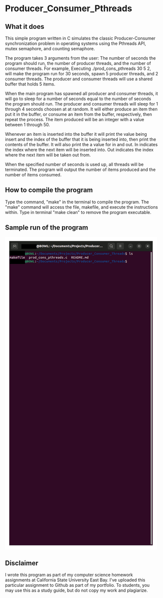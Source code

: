 # Producer_Consumer_Pthreads

## What it does
This simple program written in C simulates the classic Producer-Consumer synchronization problem in operating systems using the Pthreads API, mutex semaphore, and counting semaphore.

The program takes 3 arguments from the user: The number of seconds the program should run, the number of producer threads, and the number of consumer threads. For example, Executing ./prod_cons_pthreads 30 5 2, will make the program run for 30 seconds, spawn 5 producer threads, and 2 consumer threads. The producer and consumer threads will use a shared buffer that holds 5 items.

When the main program has spawned all producer and consumer threads, it will go to sleep for a number of seconds equal to the number of seconds the program should run. The producer and consumer threads will sleep for 1 through 4 seconds choosen at at random. It will either produce an item then put it in the buffer, or consume an item from the buffer, respectively, then repeat the process. The item produced will be an integer with a value between 1 through 50.

Whenever an item is inserted into the buffer it will print the value being insert and the index of the buffer that it is being inserted into, then print the contents of the buffer. It will also print the a value for in and out. In indicates the index where the next item will be inserted into. Out indicates the index where the next item will be taken out from.

When the specified number of seconds is used up, all threads will be terminated. The program will output the number of items produced and the number of items consumed.

## How to compile the program
Type the command, "make" in the terminal to compile the program. The "make" command will access the file, makefile, and execute the instructions within. Type in terminal "make clean" to remove the program executable.

## Sample run of the program
![](https://github.com/liuyang3141/Producer_Consumer_Pthreads/blob/main/img/prod_cons_pthreads.gif)

## Disclaimer
I wrote this program as part of my computer science homework assignments at California State University East Bay. I've uploaded this particular assignment to Github as part of my portfolio. To students, you may use this as a study guide, but do not copy my work and plagiarize.